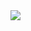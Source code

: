 <img src="https://capsule-render.vercel.app/api?type=waving&color=gradient&height=200&section=header&text=DaSeul&animation=fadeIn&fontSize=70" />
